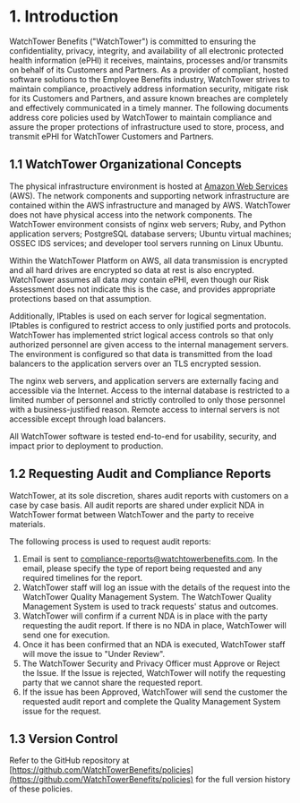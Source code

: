 # 1. Introduction

WatchTower Benefits ("WatchTower") is committed to ensuring the confidentiality, privacy, integrity, and availability of all electronic protected health information (ePHI) it receives, maintains, processes and/or transmits on behalf of its Customers and Partners. As a provider of compliant, hosted software solutions to the Employee Benefits industry, WatchTower strives to maintain compliance, proactively address information security, mitigate risk for its Customers and Partners, and assure known breaches are completely and effectively communicated in a timely manner. The following documents address core policies used by WatchTower to maintain compliance and assure the proper protections of infrastructure used to store, process, and transmit ePHI for WatchTower Customers and Partners.

## 1.1 WatchTower Organizational Concepts

The physical infrastructure environment is hosted at [Amazon Web Services](https://aws.amazon.com/) (AWS). The network components and supporting network infrastructure are contained within the AWS infrastructure and managed by AWS. WatchTower does not have physical access into the network components. The WatchTower environment consists of nginx web servers; Ruby, and Python application servers; PostgreSQL database servers; Ubuntu virtual machines; OSSEC IDS services; and developer tool servers running on Linux Ubuntu.

Within the WatchTower Platform on AWS, all data transmission is encrypted and all hard drives are encrypted so data at rest is also encrypted. WatchTower assumes all data *may* contain ePHI, even though our Risk Assessment does not indicate this is the case, and provides appropriate protections based on that assumption.

Additionally, IPtables is used on each server for logical segmentation. IPtables is configured to restrict access to only justified ports and protocols. WatchTower has implemented strict logical access controls so that only authorized personnel are given access to the internal management servers. The environment is configured so that data is transmitted from the load balancers to the application servers over an TLS encrypted session.


The nginx web servers, and application servers are externally facing and accessible via the Internet. Access to the internal database is restricted to a limited number of personnel and strictly controlled to only those personnel with a business-justified reason. Remote access to internal servers is not accessible except through load balancers.

All WatchTower software is tested end-to-end for usability, security, and impact prior to deployment to production.

## 1.2 Requesting Audit and Compliance Reports

WatchTower, at its sole discretion, shares audit reports with customers on a case by case basis. All audit reports are shared under explicit NDA in WatchTower format between WatchTower and the party to receive materials.

The following process is used to request audit reports:

1. Email is sent to compliance-reports@watchtowerbenefits.com. In the email, please specify the type of report being requested and any required timelines for the report.
2. WatchTower staff will log an issue with the details of the request into the WatchTower Quality Management System. The WatchTower Quality Management System is used to track requests' status and outcomes.
3. WatchTower will confirm if a current NDA is in place with the party requesting the audit report. If there is no NDA in place, WatchTower will send one for execution.
4. Once it has been confirmed that an NDA is executed, WatchTower staff will move the issue to "Under Review".
5. The WatchTower Security and Privacy Officer must Approve or Reject the Issue. If the Issue is rejected, WatchTower will notify the requesting party that we cannot share the requested report.
6. If the issue has been Approved, WatchTower will send the customer the requested audit report and complete the Quality Management System issue for the request.

## 1.3 Version Control

Refer to the GitHub repository at [https://github.com/WatchTowerBenefits/policies](https://github.com/WatchTowerBenefits/policies) for the full version history of these policies.
